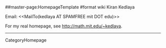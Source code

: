 ##master-page:HomepageTemplate
#format wiki
Kiran Kedlaya

Email: <<MailTo(kedlaya AT SPAMFREE mit DOT edu)>>

For my real homepage, see http://math.mit.edu/~kedlaya.

----
CategoryHomepage
